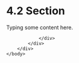 <html dir="LTR" xmlns:mshelp="http://msdn.microsoft.com/mshelp" xmlns:ddue="http://ddue.schemas.microsoft.com/authoring/2003/5" xmlns:xlink="http://www.w3.org/1999/xlink" xmlns:tool="http://www.microsoft.com/tooltip">
    <head>
        <meta http-equiv="Content-Type" content="text/html; CHARSET=utf-8"></meta>
        <meta name="save" content="history"></meta>
        <title>4.2 Section</title>
        <xml>
            <mshelp:toctitle title="4.2 Section"></mshelp:toctitle>
            <mshelp:rltitle title="[MS-CANARYBLOCK]: Section"></mshelp:rltitle>
            <mshelp:keyword index="A" term="612bea08-73a3-4e1b-919c-1277e63bc5ea"></mshelp:keyword>
            <mshelp:attr name="DCSext.ContentType" value="open specification"></mshelp:attr>
            <mshelp:attr name="AssetID" value="612bea08-73a3-4e1b-919c-1277e63bc5ea"></mshelp:attr>
            <mshelp:attr name="TopicType" value="kbRef"></mshelp:attr>
            <mshelp:attr name="DCSext.Title" value="[MS-CANARYBLOCK]: Section" />
        </xml>
    </head>
    <body>
        <div id="header">
            <h1 class="heading">4.2 Section</h1>
        </div>
        <div id="mainSection">
            <div id="mainBody">
                <div id="allHistory" class="saveHistory"></div>
                <div id="sectionSection0" class="section" name="collapseableSection">
                    

<p><span>Typing some content here.</span></p>


                </div>
            </div>
        </div>
    </body>
</html>